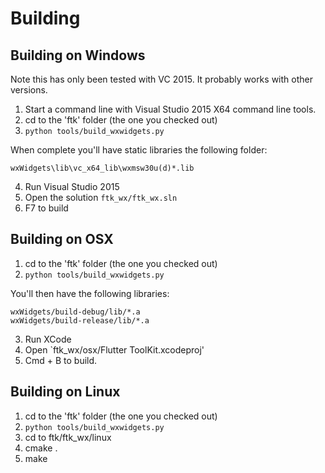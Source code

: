

# Building

## Building on Windows

Note this has only been tested with VC 2015. It probably works with other versions.

1. Start a command line with Visual Studio 2015 X64 command line tools.
2. cd to the 'ftk' folder (the one you checked out)
3. `python tools/build_wxwidgets.py`

When complete you'll have static libraries the following folder:
```
wxWidgets\lib\vc_x64_lib\wxmsw30u(d)*.lib
```

4. Run Visual Studio 2015
5. Open the solution `ftk_wx/ftk_wx.sln`
6. F7 to build

## Building on OSX

1. cd to the 'ftk' folder (the one you checked out)
2. `python tools/build_wxwidgets.py`

You'll then have the following libraries:

```
wxWidgets/build-debug/lib/*.a
wxWidgets/build-release/lib/*.a
```

3. Run XCode
4. Open `ftk_wx/osx/Flutter ToolKit.xcodeproj'
5. Cmd + B to build.

## Building on Linux

1. cd to the 'ftk' folder (the one you checked out)
2. `python tools/build_wxwidgets.py`
3. cd to ftk/ftk_wx/linux
4. cmake .
5. make
 


